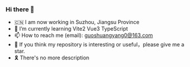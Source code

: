 ### Hi there 👋


- 🇨🇳 I am now working in Suzhou, Jiangsu Province
- 🌱 I’m currently learning Vite2 Vue3 TypeScript
- 📫 How to reach me (email): guoshuangyang0@163.com
- 🤩 If you think my repository is interesting or useful，please give me a star.
- 🎗️ There's no more description

<!--
**guoshuangyang/guoshuangyang** is a ✨ _special_ ✨ repository because its `README.md` (this file) appears on your GitHub profile.
-->
